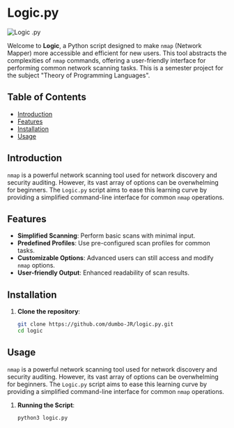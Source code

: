 # Logic.py

![Logic .py](https://img.shields.io/badge/nmap-Simplifier-brightgreen.svg)

Welcome to **Logic**, a Python script designed to make `nmap` (Network Mapper) more accessible and efficient for new users. This tool abstracts the complexities of `nmap` commands, offering a user-friendly interface for performing common network scanning tasks. This is a semester project for the subject "Theory of Programming Languages".

## Table of Contents

- [Introduction](#introduction)
- [Features](#features)
- [Installation](#installation)
- [Usage](#usage)

## Introduction

`nmap` is a powerful network scanning tool used for network discovery and security auditing. However, its vast array of options can be overwhelming for beginners. The `Logic.py` script aims to ease this learning curve by providing a simplified command-line interface for common `nmap` operations.

## Features

- **Simplified Scanning**: Perform basic scans with minimal input.
- **Predefined Profiles**: Use pre-configured scan profiles for common tasks.
- **Customizable Options**: Advanced users can still access and modify `nmap` options.
- **User-friendly Output**: Enhanced readability of scan results.

## Installation

1. **Clone the repository**:
   ```bash
   git clone https://github.com/dumbo-JR/logic.py.git
   cd logic

## Usage

`nmap` is a powerful network scanning tool used for network discovery and security auditing. However, its vast array of options can be overwhelming for beginners. The `Logic.py` script aims to ease this learning curve by providing a simplified command-line interface for common `nmap` operations.
1. **Running the Script**:
   ```bash
   python3 logic.py

